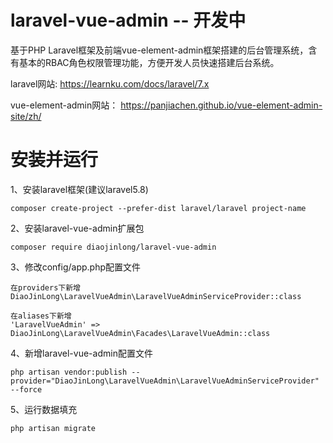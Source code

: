 # laravel-vue-admin -- 开发中
基于PHP Laravel框架及前端vue-element-admin框架搭建的后台管理系统，含有基本的RBAC角色权限管理功能，方便开发人员快速搭建后台系统。

laravel网站:
https://learnku.com/docs/laravel/7.x

vue-element-admin网站：
https://panjiachen.github.io/vue-element-admin-site/zh/


# 安装并运行

1、安装laravel框架(建议laravel5.8)

    composer create-project --prefer-dist laravel/laravel project-name

2、安装laravel-vue-admin扩展包

    composer require diaojinlong/laravel-vue-admin

3、修改config/app.php配置文件

    在providers下新增
    DiaoJinLong\LaravelVueAdmin\LaravelVueAdminServiceProvider::class

    在aliases下新增
    'LaravelVueAdmin' => DiaoJinLong\LaravelVueAdmin\Facades\LaravelVueAdmin::class


4、新增laravel-vue-admin配置文件

    php artisan vendor:publish --provider="DiaoJinLong\LaravelVueAdmin\LaravelVueAdminServiceProvider"  --force


5、运行数据填充

    php artisan migrate



